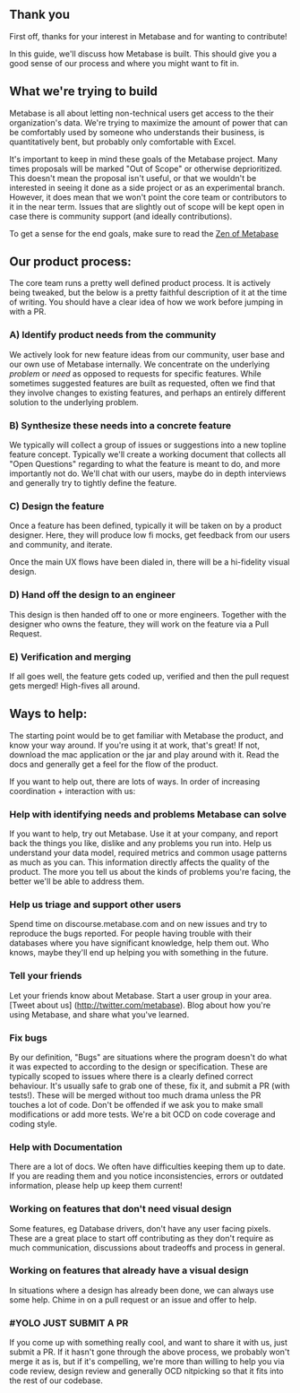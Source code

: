 ## Thank you

First off, thanks for your interest in Metabase and for wanting to contribute!

In this guide, we'll discuss how Metabase is built. This should give you a good sense of our process and where you might want to fit in.

## What we're trying to build

Metabase is all about letting non-technical users get access to the their organization's data. We're trying to maximize the amount of power that can be comfortably used by someone who understands their business, is quantitatively bent, but probably only comfortable with Excel. 

It's important to keep in mind these goals of the Metabase project. Many times
proposals will be marked "Out of Scope" or otherwise deprioritized. This doesn't mean the proposal isn't useful, or that we wouldn't be interested in seeing it done as a side project or as an experimental branch. However, it does mean that we won't point the core team or contributors to it in the near term. Issues that are slightly out of scope will be kept open in case there is community support (and ideally contributions).

To get a sense for the end goals, make sure to read the [Zen of Metabase](../zen)

## Our product process:

The core team runs a pretty well defined product process. It is actively being tweaked, but the below is a pretty faithful description of it at the time of writing. You should have a clear idea of how we work before jumping in with a PR. 

### A) Identify product needs from the community

We actively look for new feature ideas from our community, user base and our own use of Metabase internally. We concentrate on the underlying *problem* or *need*  as opposed to requests for specific features. While sometimes suggested features are built as requested, often we find that they involve changes to existing features, and perhaps an entirely different solution to the underlying problem. 

### B) Synthesize these needs into a concrete feature

We typically will collect a group of issues or suggestions into a new topline feature concept. Typically we'll create a working document that collects all "Open Questions" regarding to what the feature is meant to do, and more importantly not do. We'll chat with our users, maybe do in depth interviews and generally try to tightly define the feature.

### C) Design the feature

Once a feature has been defined, typically it will be taken on by a product designer. Here, they will produce low fi mocks, get feedback from our users and community, and iterate.

Once the main UX flows have been dialed in, there will be a hi-fidelity visual design.

### D) Hand off the design to an engineer

This design is then handed off to one or more engineers.
Together with the designer who owns the feature, they will work on the feature via a Pull Request.

### E) Verification and merging

If all goes well, the feature gets coded up, verified and then the pull request gets merged! High-fives all around.

## Ways to help:

The starting point would be to get familiar with Metabase the product, and know your way around. If you're using it at work, that's great! If not, download the mac application or the jar and play around with it. Read the docs and generally get a feel for the flow of the product.

If you want to help out, there are lots of ways. In order of increasing coordination + interaction with us:

### Help with identifying needs and problems Metabase can solve

If you want to help, try out Metabase. Use it at your company, and report back the things you like, dislike and any problems you run into. Help us understand your data model, required metrics and common usage patterns as much as you can. This information directly affects the quality of the product. The more you tell us about the kinds of problems you're facing, the better we'll be able to address them.

### Help us triage and support other users

Spend time on discourse.metabase.com and on new issues and try to reproduce the bugs reported. For people having trouble with their databases where you have significant knowledge, help them out. Who knows, maybe they'll end up helping you with something in the future.

### Tell your friends

Let your friends know about Metabase. Start a user group in your area. [Tweet about us] (http://twitter.com/metabase). Blog about how you're using Metabase, and share what you've learned.

### Fix bugs

By our definition, "Bugs" are situations where the program doesn't do what it was expected to according to the design or specification. These are typically scoped to issues where there is a clearly defined correct behaviour. It's usually safe to grab one of these, fix it, and submit a PR (with tests!). These will be merged without too much drama unless the PR touches a lot of code. Don't be offended if we ask you to make small modifications or add more tests. We're a bit OCD on code coverage and coding style.

### Help with Documentation

There are a lot of docs. We often have difficulties keeping them up to date. If you are reading them and you notice inconsistencies, errors or outdated information, please help up keep them current!

### Working on features that don't need visual design

Some features, eg Database drivers, don't have any user facing pixels. These are a great place to start off contributing as they don't require as much communication, discussions about tradeoffs and process in general. 

### Working on features that already have a visual design

In situations where a design has already been done, we can always use some help. Chime in on a pull request or an issue and offer to help. 

### #YOLO JUST SUBMIT A PR

If you come up with something really cool, and want to share it with us, just submit a PR. If it hasn't gone through the above process, we probably won't merge it as is, but if it's compelling, we're more than willing to help you via code review, design review and generally OCD nitpicking so that it fits into the rest of our codebase. 